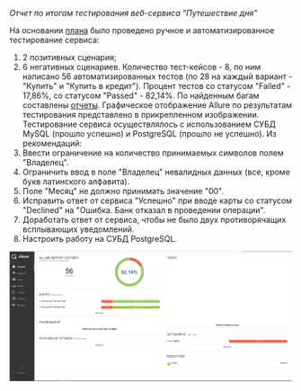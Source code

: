 *Отчет по итогам тестирования веб-сервиса "Путешествие дня"*

На основании <a href= https://github.com/Rostiks52/Diplom/blob/master/Artifacts/Plan.md>плана</a> было проведено ручное и автоматизированное тестирование сервиса:
1. 2 позитивных сценария;
2. 6 негативных сценариев.
   Количество тест-кейсов - 8, по ним написано 56 автоматизированных тестов (по 28 на каждый вариант - "Купить" и "Купить в кредит").
   Процент тестов со статусом "Failed" - 17,86%, со статусом "Passed" - 82,14%.
   По найденным багам составлены <a href= https://github.com/Rostiks52/Diplom/issues>отчеты</a>.
   Графическое отображение Allure по результатам тестирования представлено в прикрепленном изображении.
   Тестирование сервиса осуществлялось с использованием СУБД MySQL (прошло успешно) и PostgreSQL (прошло не успешно).
   Из рекомендаций:
1. Ввести ограничение на количество принимаемых символов полем "Владелец".
2. Ограничить ввод в поле "Владелец" невалидных данных (все, кроме букв латинского алфавита).
3. Поле "Месяц" не должно принимать значение "00".
4. Исправить ответ от сервиса "Успешно" при вводе карты со статусом "Declined" на "Ошибка. Банк отказал в проведении операции".
5. Доработать ответ от сервиса, чтобы не было двух противорячащих всплывающих уведомлений.
6. Настроить работу на СУБД PostgreSQL.

![img.png](img.png)